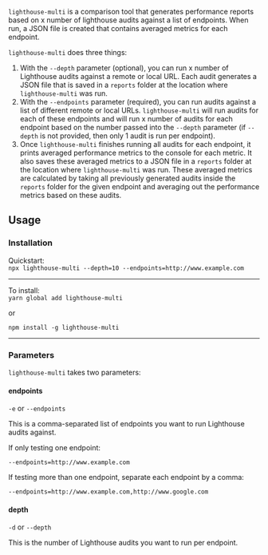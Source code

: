`lighthouse-multi` is a comparison tool that generates performance reports based on x number of lighthouse audits against a list of endpoints. When run, a JSON file is created that contains averaged metrics for each endpoint.

`lighthouse-multi` does three things:
1. With the `--depth` parameter (optional), you can run x number of Lighthouse audits against a remote or local URL. Each audit generates a JSON file that is saved in a `reports` folder at the location where `lighthouse-multi` was run.
2. With the `--endpoints` parameter (required), you can run audits against a list of different remote or local URLs. `lighthouse-multi` will run audits for each of these endpoints and will run x number of audits for each endpoint based on the number passed into the `--depth` parameter (if `--depth` is not provided, then only 1 audit is run per endpoint).
3. Once `lighthouse-multi` finishes running all audits for each endpoint, it prints averaged performance metrics to the console for each metric. It also saves these averaged metrics to a JSON file in a `reports` folder at the location where `lighthouse-multi` was run. These averaged metrics are calculated by taking all previously generated audits inside the `reports` folder for the given endpoint and averaging out the performance metrics based on these audits.

## Usage

### Installation

Quickstart:<br />
`npx lighthouse-multi --depth=10 --endpoints=http://www.example.com`

<hr />

To install:<br />
`yarn global add lighthouse-multi`

or

`npm install -g lighthouse-multi`

<hr />

### Parameters

`lighthouse-multi` takes two parameters:

#### endpoints

`-e` or `--endpoints`

This is a comma-separated list of endpoints you want to run Lighthouse audits against. 

If only testing one endpoint:

`--endpoints=http://www.example.com`

If testing more than one endpoint, separate each endpoint by a comma:

`--endpoints=http://www.example.com,http://www.google.com`

#### depth

`-d` or `--depth`

This is the number of Lighthouse audits you want to run per endpoint.